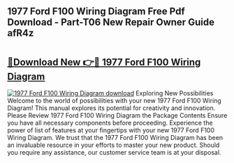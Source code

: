## 1977 Ford F100 Wiring Diagram Free Pdf Download - Part-T06 New Repair Owner Guide afR4z

# <h2><a href="http://dfkfqj.blite.top/?on=1977+Ford+F100+Wiring+Diagram">🔗Download New 👉🔴 1977 Ford F100 Wiring Diagram</a></h2>

[![1977 Ford F100 Wiring Diagram download](https://i.imgur.com/lujVjoI.png)](http://dfkfqj.blite.top/?on=1977+Ford+F100+Wiring+Diagram)
Exploring New Possibilities Welcome to the world of possibilities with your new 1977 Ford F100 Wiring Diagram! This manual explores its potential for creativity and innovation. Please Review 1977 Ford F100 Wiring Diagram the Package Contents Ensure you have all necessary components before proceeding. Experience the power of list of features at your fingertips with your new 1977 Ford F100 Wiring Diagram. We trust that the 1977 Ford F100 Wiring Diagram has been an invaluable resource in your efforts to master your new product. Should you require any assistance, our customer service team is at your disposal.
